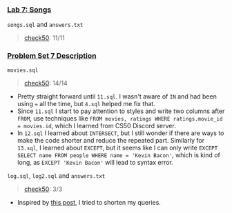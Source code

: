 ### [Lab 7: Songs](https://cs50.harvard.edu/x/2023/labs/7/)
`songs.sql` and `answers.txt`
> [check50](https://submit.cs50.io/check50/f36bfeb6470eea197f2154f1c0d6feebb2d9d194): 11/11  

### [Problem Set 7 Description](https://cs50.harvard.edu/x/2023/psets/7/)
`movies.sql`
> [check50](https://submit.cs50.io/check50/dab39e2489abae8dde8e6185f3a4cf0b05308af5): 14/14  
- Pretty straight forward until `11.sql`. I wasn't aware of `IN` and had been using `=` all the time, but `4.sql` helped me fix that. 
- Since `11.sql` I start to pay attention to styles and write two columns after `FROM`, use techniques like `FROM movies, ratings WHERE ratings.movie_id = movies.id`, which I learned from CS50 Discord server. 
- In `12.sql` I learned about `INTERSECT`, but I still wonder if there are ways to make the code shorter and reduce the repeated part. Similarly for `13.sql`, I learned about `EXCEPT`, but it seems like I can only write `EXCEPT SELECT name FROM people WHERE name = 'Kevin Bacon'`, which is kind of long, as `EXCEPT 'Kevin Bacon'` will lead to syntax error.  

 `log.sql`,  `log2.sql` and `answers.txt`  
 
> [check50](https://submit.cs50.io/check50/3e3763961a26ce7a08e49271a6ea30b48d0dd1cf): 3/3 
- Inspired by [this post](https://www.reddit.com/r/cs50/comments/llxhvl/fiftyville_greatest_problem_set_ever/), I tried to shorten my queries.
